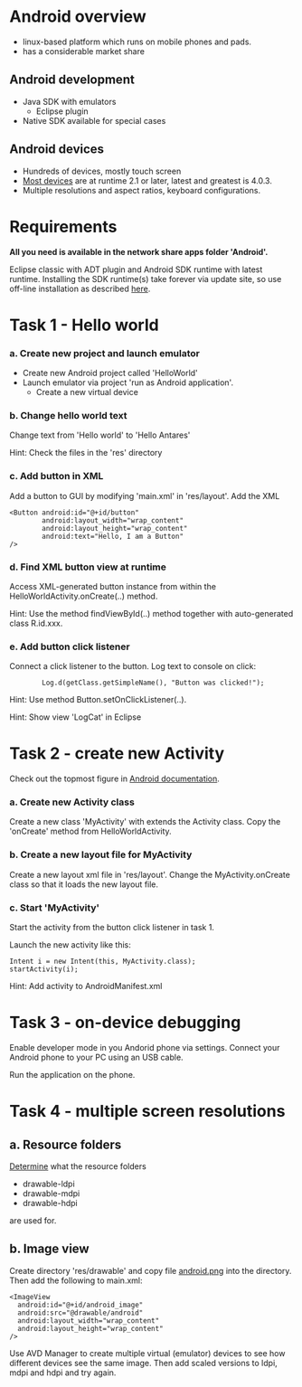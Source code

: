 Android overview
=================
* linux-based platform which runs on mobile phones and pads. 
* has a considerable market share

Android development
-------------------
* Java SDK with emulators 
    * Eclipse plugin
* Native SDK available for special cases

Android devices
---------------
* Hundreds of devices, mostly touch screen
* [Most devices](http://developer.android.com/resources/dashboard/platform-versions.html) are at runtime 2.1 or later, latest and greatest is 4.0.3. 
* Multiple resolutions and aspect ratios, keyboard configurations.

Requirements
============
**All you need is available in the network share apps folder 'Android'.**

Eclipse classic with ADT plugin and Android SDK runtime with latest runtime. Installing the SDK runtime(s) take forever via update site, so
use off-line installation as described [here](http://qdevarena.blogspot.com/2010/05/download-android-sdk-standalone-for.html).  

Task 1 - Hello world
====================

### a. Create new project and launch emulator
* Create new Android project called 'HelloWorld'
* Launch emulator via project 'run as Android application'. 
    * Create a new virtual device

### b. Change hello world text
Change text from 'Hello world' to 'Hello Antares'

Hint: Check the files in the 'res' directory

### c. Add button in XML
Add a button to GUI by modifying 'main.xml' in 'res/layout'. Add the XML

    <Button android:id="@+id/button"
            android:layout_width="wrap_content"
            android:layout_height="wrap_content"
            android:text="Hello, I am a Button" 
    />

### d. Find XML button view at runtime
Access XML-generated button instance from within the HelloWorldActivity.onCreate(..) method.

Hint: Use the method findViewById(..) method together with auto-generated class R.id.xxx.

### e. Add button click listener
Connect a click listener to the button. Log text to console on click:

            Log.d(getClass.getSimpleName(), "Button was clicked!");

Hint: Use method Button.setOnClickListener(..).

Hint: Show view 'LogCat' in Eclipse

Task 2 - create new Activity
============================
Check out the topmost figure in [Android documentation](http://developer.android.com/reference/android/app/Activity.html).

### a. Create new Activity class
Create a new class 'MyActivity' with extends the Activity class. Copy the 'onCreate' method from HelloWorldActivity.

### b. Create a new layout file for MyActivity
Create a new layout xml file in 'res/layout'. Change the MyActivity.onCreate class so that it loads the new layout file.

### c. Start 'MyActivity'
Start the activity from the button click listener in task 1. 

Launch the new activity like this: 

    Intent i = new Intent(this, MyActivity.class);
    startActivity(i);

Hint: Add activity to AndroidManifest.xml

Task 3 - on-device debugging
============================
Enable developer mode in you Andorid phone via settings. Connect your Android phone to your PC using an USB cable. 

Run the application on the phone. 

Task 4 - multiple screen resolutions
=====================================
## a. Resource folders
[Determine](http://developer.android.com/guide/practices/screens_support.html) what the resource folders

* drawable-ldpi
* drawable-mdpi
* drawable-hdpi 

are used for. 

## b. Image view
Create directory 'res/drawable' and copy file [android.png](http://www.mediafire.com/imgbnc.php/1ba890f73cfdc925e08b13fe34d5141e6g.jpg) into the directory. Then add the following to main.xml:

    <ImageView 
      android:id="@+id/android_image"
      android:src="@drawable/android"
      android:layout_width="wrap_content"
      android:layout_height="wrap_content"
    />

Use AVD Manager to create multiple virtual (emulator) devices to see how different devices see the same image. Then add scaled versions to ldpi, mdpi and hdpi and try again.